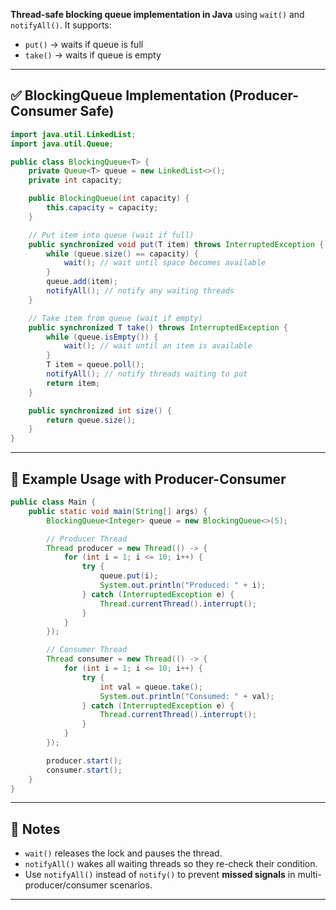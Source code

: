 **Thread-safe blocking queue implementation in Java** using `wait()` and `notifyAll()`. It supports:

* `put()` → waits if queue is full
* `take()` → waits if queue is empty

---

## ✅ BlockingQueue Implementation (Producer-Consumer Safe)

```java
import java.util.LinkedList;
import java.util.Queue;

public class BlockingQueue<T> {
    private Queue<T> queue = new LinkedList<>();
    private int capacity;

    public BlockingQueue(int capacity) {
        this.capacity = capacity;
    }

    // Put item into queue (wait if full)
    public synchronized void put(T item) throws InterruptedException {
        while (queue.size() == capacity) {
            wait(); // wait until space becomes available
        }
        queue.add(item);
        notifyAll(); // notify any waiting threads
    }

    // Take item from queue (wait if empty)
    public synchronized T take() throws InterruptedException {
        while (queue.isEmpty()) {
            wait(); // wait until an item is available
        }
        T item = queue.poll();
        notifyAll(); // notify threads waiting to put
        return item;
    }

    public synchronized int size() {
        return queue.size();
    }
}
```

---

## 🔁 Example Usage with Producer-Consumer

```java
public class Main {
    public static void main(String[] args) {
        BlockingQueue<Integer> queue = new BlockingQueue<>(5);

        // Producer Thread
        Thread producer = new Thread(() -> {
            for (int i = 1; i <= 10; i++) {
                try {
                    queue.put(i);
                    System.out.println("Produced: " + i);
                } catch (InterruptedException e) {
                    Thread.currentThread().interrupt();
                }
            }
        });

        // Consumer Thread
        Thread consumer = new Thread(() -> {
            for (int i = 1; i <= 10; i++) {
                try {
                    int val = queue.take();
                    System.out.println("Consumed: " + val);
                } catch (InterruptedException e) {
                    Thread.currentThread().interrupt();
                }
            }
        });

        producer.start();
        consumer.start();
    }
}
```

---

## 🧠 Notes

* `wait()` releases the lock and pauses the thread.
* `notifyAll()` wakes all waiting threads so they re-check their condition.
* Use `notifyAll()` instead of `notify()` to prevent **missed signals** in multi-producer/consumer scenarios.

---
